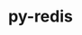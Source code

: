 ---
title: "py-redis"
layout: cache
categories: [package, v0.18]
meta: {"versions": ["3.5.3"], "compilers": ["gcc@=7.5.0"], "oss": ["ubuntu18.04"], "platforms": ["linux"], "targets": ["x86_64"], "stacks": ["radiuss"], "num_specs": 2, "num_specs_by_stack": {"radiuss": 2}}
spec_details: [{"hash": "h7ju6om4bvkbpcgp7mkip23qde6mbkie", "compiler": "gcc@=7.5.0", "versions": ["3.5.3"], "os": "ubuntu18.04", "platform": "linux", "target": "x86_64", "variants": ["~hiredis"], "stacks": ["radiuss"], "size": "-", "tarball": "https://binaries.spack.io/releases/v0.18/build_cache/linux-ubuntu18.04-x86_64/gcc-7.5.0/py-redis-3.5.3/linux-ubuntu18.04-x86_64-gcc-7.5.0-py-redis-3.5.3-h7ju6om4bvkbpcgp7mkip23qde6mbkie.spack"}, {"hash": "pr3axsm4llpilz3wxjhg3tddd7dadazn", "compiler": "gcc@=7.5.0", "versions": ["3.5.3"], "os": "ubuntu18.04", "platform": "linux", "target": "x86_64", "variants": ["~hiredis"], "stacks": ["radiuss"], "size": "-", "tarball": "https://binaries.spack.io/releases/v0.18/build_cache/linux-ubuntu18.04-x86_64/gcc-7.5.0/py-redis-3.5.3/linux-ubuntu18.04-x86_64-gcc-7.5.0-py-redis-3.5.3-pr3axsm4llpilz3wxjhg3tddd7dadazn.spack"}]
---